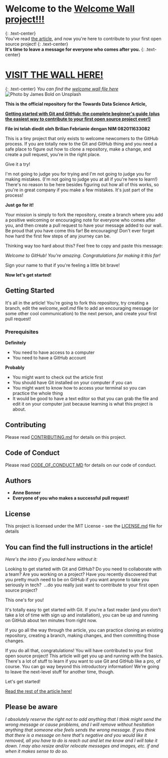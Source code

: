 # Welcome to the [Welcome Wall project!!!](https://bonn0062.github.io/github_welcome_wall/) 
{: .text-center}
<br>
You've read [the article](https://towardsdatascience.com/getting-started-with-git-and-github-6fcd0f2d4ac6), and now you're here to contribute to your first open source project! 
{: .text-center}
<br>
**It's time to leave a message for everyone who comes after you.**
{: .text-center}
<br>
# [VISIT THE WALL HERE!](https://bonn0062.github.io/github_welcome_wall/welcome_wall.html)
{: .text-center}
*You can find the [welcome wall file here](welcome_wall.md)*
<br>
![Photo by James Bold on Unsplash](Images/unsplash_james_bold.jpeg)

**This is the official repository for the Towards Data Science Article,** 

**[Getting started with Git and GitHub: the complete beginner's guide (plus the easiest way to contribute to your first open source project ever!)](https://towardsdatascience.com/getting-started-with-git-and-github-6fcd0f2d4ac6)**

**File ini telah diedit oleh Brilian Febrianie dengan NIM 082011633082**

This is a tiny project that only exists to welcome newcomers to the GitHub process. If you are totally new to the Git and GitHub thing and you need a safe place to figure out how to clone a repository, make a change, and create a pull request, you're in the right place.

Give it a try!

I'm not going to judge you for trying and I'm not going to judge you for making mistakes. (I'm not going to judge you at all if you're here to learn!) There's no reason to be here besides figuring out how all of this works, so you're in great company if you make a few mistakes. It's just part of the process! 

**Just go for it!**

Your mission is simply to fork the repository, create a branch where you add a positive welcoming or encouraging note for everyone who comes after you, and then create a pull request to have your message added to our wall. Be proud that you have come this far! Be encouraging! Don't ever forget how hard the first few steps of any journey can be. 

Thinking way too hard about this? Feel free to copy and paste this message:

*Welcome to GitHub! You're amazing. Congratulations for making it this far!*

Sign your name to that if you're feeling a little bit brave!

**Now let's get started!**


## Getting Started

It's all in the article! You're going to fork this repository, try creating a branch, edit the *welcome_wall.md* file to add an encouraging message (or some other cool communication) to the next person, and create your first pull request!

### Prerequisites

**Definitely**
* You need to have access to a computer
* You need to have a GitHub account

**Probably**
* You might want to check out the article first
* You should have Git installed on your computer if you can
* You might want to know how to access your terminal so you can practice the whole thing
* It would be good to have a text editor so that you can grab the file and edit it on your computer just because learning is what this project is about.

## Contributing

Please read [CONTRIBUTING.md](CONTRIBUTING.md) for details on this project.

## Code of Conduct

Please read [CODE_OF_CONDUCT.MD](CODE_OF_CONDUCT.MD) for details on our code of conduct.

## Authors

* **Anne Bonner**
* **Everyone of you who makes a successful pull request!**

## License

This project is licensed under the MIT License - see the [LICENSE.md](LICENSE.md) file for details

## You can find the full instructions in the article!

*Here's the intro if you landed here without it:*

Looking to get started with Git and GitHub? Do you need to collaborate with a team? Are you working on a project? Have you recently discovered that you pretty much need to be on GitHub if you want anyone to take you seriously in tech? 
…do you really just want to contribute to your first open source project?

This one's for you!

It's totally easy to get started with Git. If you're a fast reader (and you don't take a lot of time with sign up and installation), you can be up and running on GitHub about ten minutes from right now. 

If you go all the way through the article, you can practice cloning an existing repository, creating a branch, making changes, and then committing those changes. 

If you do all that, congratulations! You will have contributed to your first open source project!
This article will get you up and running with the basics. There's a lot of stuff to learn if you want to use Git and GitHub like a pro, of course. You can go way beyond this introductory information! We're going to leave the next-level stuff for another time, though.

Let's get started!

[Read the rest of the article here!](https://towardsdatascience.com/getting-started-with-git-and-github-6fcd0f2d4ac6)

## Please be aware

*I absolutely reserve the right not to add anything that I think might send the wrong message or cause problems, and I will remove without hesitation anything that someone else feels sends the wrong message. If you think that there is a message on here that's negative and you would like it removed, all you have to do is reach out and let me know and I will take it down. I may also resize and/or relocate messages and images, etc. if and when it makes sense to do so.*
